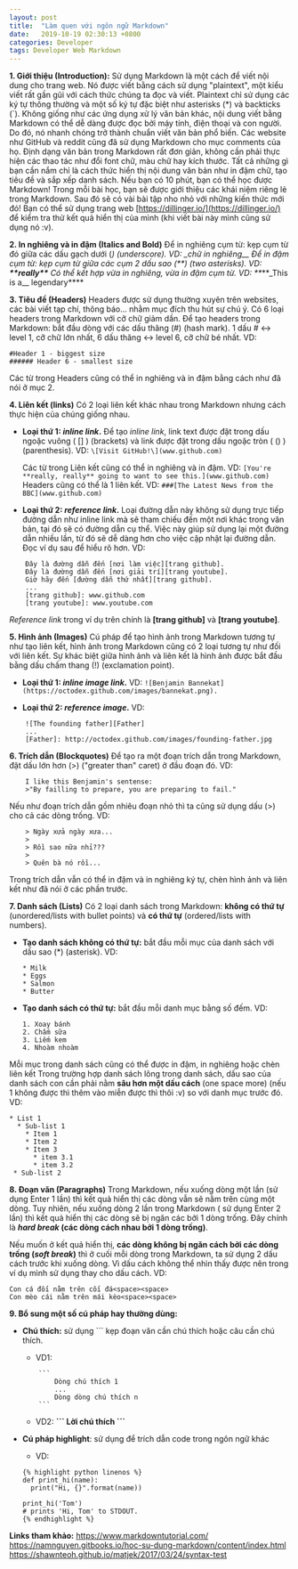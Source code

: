 ```yaml
---
layout: post
title:  "Làm quen với ngôn ngữ Markdown"
date:   2019-10-19 02:30:13 +0800
categories: Developer
tags: Developer Web Markdown
---
```


**1. Giới thiệu (Introduction):**
   Sử dụng Markdown là một cách để viết nội dung cho trang web. Nó được viết bằng cách sử dụng "plaintext", một kiểu viết rất gần gũi với cách thức chúng ta đọc và viết. Plaintext chỉ sử dụng các ký tự thông thường và một số ký tự đặc biệt như asterisks (*) và backticks (`).
Không giống như các ứng dụng xử lý văn bản khác, nội dung viết bằng Markdown có thể dễ dàng được đọc bởi máy tính, điện thoại và con người. Do đó, nó nhanh chóng trở thành chuẩn viết văn bản phổ biến. Các website như GitHub và reddit cũng đã sử dụng Markdown cho mục comments của họ.
Định dạng văn bản trong Markdown rất đơn giản, không cần phải thực hiện các thao tác như đổi font chữ, màu chữ hay kích thước. Tất cả những gì bạn cần nắm chỉ là cách thức hiển thị nội dung văn bản như in đậm chữ, tạo tiêu đề và sắp xếp danh sách.
Nếu bạn có 10 phút, bạn có thể học được Markdown!
Trong mỗi bài học, bạn sẽ được giới thiệu các khái niệm riêng lẻ trong Markdown. Sau đó sẽ có vài bài tập nho nhỏ với những kiến thức mới đó!
Bạn có thể sử dụng trang web [https://dillinger.io/](https://dillinger.io/) để kiểm tra thử kết quả hiển thị của mình (khi viết bài này mình cũng sử dụng  nó :v).

**2. In nghiêng và in đậm (Italics and Bold)**
Để in nghiêng cụm từ: kẹp cụm từ đó giữa các dấu gạch dưới (_) (underscore). VD: \_chữ in nghiêng__
Để in đậm cụm từ: kẹp cụm từ giữa các cụm 2 dấu sao (**) (two asterisks). VD: **\*\*really\*\***
Có thể kết hợp vừa in nghiêng, vừa in đậm cụm từ. VD: **_\*\*\_This is a\__ legendary\*\***

**3. Tiêu đề (Headers)**
Headers được sử dụng thường xuyên trên websites, các bài viết tạp chí, thông báo... nhằm mục đích thu hút sự chú ý.
Có 6 loại headers trong Markdown với cỡ chữ giảm dần.
Để tạo headers trong Markdown:  bắt đầu dòng với các dấu thăng (#) (hash mark). 1 dấu # <-> level 1, cỡ chữ lớn nhất, 6 dấu thăng <-> level 6, cỡ chữ bé nhất.
VD:

    #Header 1 - biggest size
    ###### Header 6 - smallest size

Các từ trong Headers cũng có thể in nghiêng và in đậm bằng cách như đã nói ở mục 2.

**4. Liên kết (links)**
Có 2 loại liên kết khác nhau trong Markdown nhưng cách thực hiện của chúng giống nhau.
* **Loại thứ 1: _inline link_.** Để tạo _inline link_, link text được đặt trong dấu ngoặc vuông ( [] ) (brackets) và link được đặt trong dấu ngoặc tròn ( () ) (parenthesis).
VD: ```\[Visit GitHub!\](www.github.com)```

    Các từ trong Liên kết cũng có thể in nghiêng và in đậm.
    VD: ```[You're **really, really** going to want to see this.](www.github.com)```
    Headers cũng có thể là 1 liên kết. VD: ```###[The Latest News from the BBC](www.github.com)```

* **Loại thứ 2: _reference link_.** Loại đường dẫn này không sử dụng trực tiếp đường dẫn như inline link mà sẽ tham chiếu đến một nơi khác trong văn bản, tại đó sẽ có đường dẫn cụ thể. Việc này giúp sử dụng lại một đường dẫn nhiều lần, từ đó sẽ dễ dàng hơn cho việc cập nhật lại đường dẫn. Đọc ví dụ sau để hiểu rõ hơn.
VD:
```
    Đây là đường dẫn đến [nơi làm việc][trang github].
    Đây là đường dẫn đến [nơi giải trí][trang youtube].
    Giờ hãy đến [đường dẫn thứ nhất][trang github].
    ...
    [trang github]: www.github.com
    [trang youtube]: www.youtube.com
```
_Reference link_ trong ví dụ trên chính là **[trang github]** và **[trang youtube]**.

**5. Hình ảnh (Images)**
Cú pháp để tạo hình ảnh trong Markdown tương tự như tạo liên kết, hình ảnh trong Markdown cũng có 2 loại tương tự như đối với liên kết. Sự khác biệt giữa hình ảnh và liên kết là hình ảnh được bắt đầu bằng dấu chấm thang (!) (exclamation point).
* **Loại thứ 1: _inline image link_.**
VD: ```![Benjamin Bannekat](https://octodex.github.com/images/bannekat.png).```

* **Loại thứ 2: _reference image_.**
VD:
```
    ![The founding father][Father]
    ...
    [Father]: http://octodex.github.com/images/founding-father.jpg
```
**6. Trích dẫn (Blockquotes)**
Để tạo ra một đoạn trích dẫn trong Markdown, đặt dấu lớn hơn (>) ("greater than" caret) ở đầu đoạn đó.
VD:
```
    I like this Benjamin's sentense:
    >"By failling to prepare, you are preparing to fail."
```

Nếu như đoạn trích dẫn gồm nhiêu đoạn nhỏ thì ta cũng sử dụng dấu (>) cho cả các dòng trống.
VD:
```
    > Ngày xửa ngày xưa...
    >
    > Rồi sao nữa nhỉ???
    >
    > Quên bà nó rồi...
```
Trong trích dẫn vẫn có thể in đậm và in nghiêng ký tự, chèn hình ảnh và liên kết như đã nói ở các phần trước.

**7. Danh sách (Lists)**
Có 2 loại danh sách trong Markdown: **không có thứ tự** (unordered/lists with bullet points) và **có thứ tự** (ordered/lists with numbers).
* **Tạo danh sách không có thứ tự:** bắt đầu mỗi mục của danh sách với dấu sao (*) (asterisk).
VD:
    ```
    * Milk
    * Eggs
    * Salmon
    * Butter
    ```

* **Tạo danh sách có thứ tự:** bắt đầu mỗi danh mục bằng số đếm.
VD:
    ```
    1. Xoay bánh
    2. Chấm sữa
    3. Liếm kem
    4. Nhoàm nhoàm
    ```

Mỗi mục trong danh sách cũng có thể được in đậm, in nghiêng hoặc chèn liên kết
Trong trường hợp danh sách lông trong danh sách, dấu sao của danh sách con cần phải nằm **sâu hơn một dấu cách** (one space more) (nếu 1 không được thì thêm vào miễn được thì thôi :v) so với danh mục trước đó.
VD:
```
* List 1
  * Sub-list 1
    * Item 1
    * Item 2
    * Item 3
      * item 3.1
      * item 3.2
 * Sub-list 2
 ```
**8. Đoạn văn (Paragraphs)**
Trong Markdown, nếu xuống dòng một lần (sử dụng Enter 1 lần) thì kết quả hiển thị các dòng vẫn sẽ nằm trên cùng một dòng. Tuy nhiên, nếu xuống dòng 2 lần trong Markdown ( sử dụng Enter 2 lần) thì kết quả hiển thị các dòng sẽ bị ngăn các bởi 1 dòng trống. Đây chính là **_hard break_ (các dòng cách nhau bởi 1 dòng trống)**.

Nếu muốn ở kết quả hiển thị, **các dòng không bị ngăn cách bởi các dòng trống (_soft break_)** thì ở cuối mỗi dòng trong Markdown, ta sử dụng 2 dấu cách trước khi xuống dòng. Vì dấu cách không thể nhìn thấy được nên trong ví dụ mình sử dụng <space> thay cho dấu cách.
VD:
```
Con cá đối nằm trên cối đá<space><space>
Con mèo cái nằm trên mái kèo<space><space>
```
    
**9. Bổ sung một số cú pháp hay thường dùng:**
* **Chú thích:** sử dụng ``` kẹp đoạn văn cần chú thích hoặc câu cần chú thích.
    * VD1:
    ```
        ```
            Dòng chú thích 1
            ...
            Dòng dòng chú thích n
        ```
    ```

    * VD2: **\``` Lời chú thích ```**

* **Cú pháp highlight**: sử dụng để trích dẫn code trong ngôn ngữ khác
    * VD:
    ```
    {% highlight python linenos %}
    def print_hi(name):
      print("Hi, {}".format(name))
    
    print_hi('Tom')
    # prints 'Hi, Tom' to STDOUT.
    {% endhighlight %}
    ```

**Links tham khảo:**
https://www.markdowntutorial.com/
https://namnguyen.gitbooks.io/hoc-su-dung-markdown/content/index.html
https://shawnteoh.github.io/matjek/2017/03/24/syntax-test
